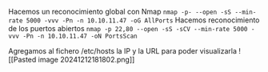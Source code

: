 Hacemos un reconocimiento global con Nmap
`nmap -p- --open -sS --min-rate 5000 -vvv -Pn -n 10.10.11.47 -oG AllPorts`
 Hacemos reconocimiento de los puertos abiertos
 `nmap -p 22,80 --open -sS -sCV --min-rate 5000 -vvv -Pn -n 10.10.11.47 -oN PortsScan`

Agregamos al fichero /etc/hosts la IP y la URL para poder visualizarla
![[Pasted image 20241212181802.png]]

